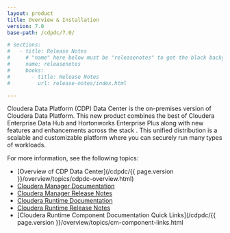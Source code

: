 ```yaml
---
layout: product
title: Overview & Installation
version: 7.0
base-path: /cdpdc/7.0/

# sections:
#   - title: Release Notes
#     # "name" here below must be "releasenotes" to get the black background
#     name: releasenotes
#     books:
#       - title: Release Notes
#         url: release-notes/index.html

---
```

Cloudera Data Platform (CDP) Data Center is the on-premises version of Cloudera Data Platform. This new product combines the best of Cloudera Enterprise Data Hub and Hortonworks Enterprise Plus along with new features and enhancements across the stack . This unified distribution is a scalable and customizable platform where you can securely run many types of workloads.

For more information, see the following topics:

 
* [Overview of CDP Data Center](/cdpdc/{{ page.version }}/overview/topics/cdpdc-overview.html)
* [Cloudera Manager Documentation](/cloudera-manager/7.0.3/index.html)
* [Cloudera Manager Release Notes](/cloudera-manager/7.0.3/release-notes/topics/cm-release-notes.html)
* [Cloudera Runtime Documentation](/rumtime/7.0.3/index.html)
* [Cloudera Runtime Release Notes](/runtime/7.0.3/release-notes/topics/cr-release-notes-overview.html)
* [Cloudera Runtime Component Documentation Quick Links](/cdpdc/{{ page.version }}/overview/topics/cm-component-links.html 






